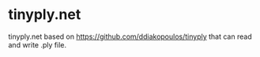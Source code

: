 # tinyply.net

tinyply.net based on https://github.com/ddiakopoulos/tinyply that can read and write .ply file.
